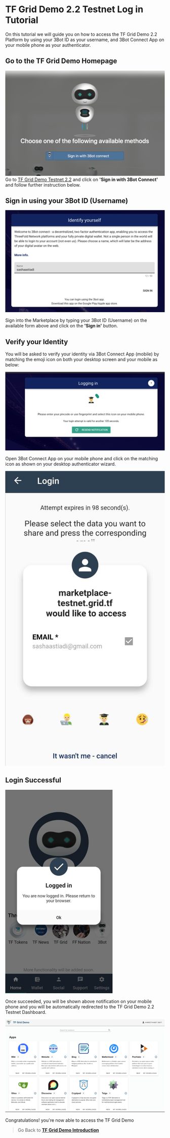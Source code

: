 # TF Grid Demo 2.2 Testnet Log in Tutorial

On this tutorial we will guide you on how to access the TF Grid Demo 2.2 Platform by using your 3Bot ID as your username, and 3Bot Connect App on your mobile phone as your authenticator.


## Go to the TF Grid Demo Homepage

![](./img/login_authenticate.png)
Go to [TF Grid Demo Testnet 2.2](https://demo.testnet.grid.tf/) and click on __'Sign in with 3Bot Connect'__ and follow further instruction below.


## Sign in using your 3Bot ID (Username)

![](./img/login_authenticate0.png)

Sign into the Marketplace by typing your 3Bot ID (Username) on the available form above and click on the __'Sign in'__ button.

## Verify your Identity

You will be asked to verify your identity via 3Bot Connect App (mobile) by matching the emoji icon on both your desktop screen and your mobile as below:

![](./img/login_authenticate00.png)

Open 3Bot Connect App on your mobile phone and click on the matching icon as shown on your desktop authenticator wizard.

![](./img/login_authenticate1.png)

## Login Successful

![](./img/login_authenticate2.png)

Once succeeded, you will be shown above notification on your mobile phone and you will be automatically redirected to the TF Grid Demo 2.2 Testnet Dashboard.

![](./img/demo_marketplace_homepage.png)

Congratulations! you're now able to access the TF Grid Demo

> Go Back to [__TF Grid Demo Introduction__](marketplace.md)
